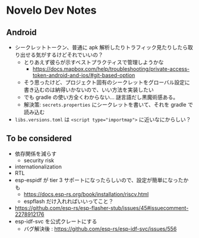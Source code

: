 # Novelo Dev Notes

## Android

- シークレットトークン、普通に apk 解析したりトラフィック見たりしたら取り出せる気がするけどそれでいいの？
  - とりあえず彼らが示すベストプラクティスで管理しようかな
    - https://docs.mapbox.com/help/troubleshooting/private-access-token-android-and-ios/#git-based-option
  - そう思ったけど、プロジェクト固有のシークレットをグローバル設定に書き込むのは納得いかないので、いい方法を実装したい
  - でも gradle の使い方全くわからない... 謎言語だし黒魔術感ある。
  - 解決策: `secrets.properties` にシークレットを書いて、それを gradle で読み込む
- `libs.versions.toml` は `<script type="importmap">` に近いなにからしい？


## To be considered

- 依存関係を減らす
  - security risk
- internationalization
- RTL
- esp-espidf が tier 3 サポートになったらしいので、設定が簡単になったかも
  - https://docs.esp-rs.org/book/installation/riscv.html
  - espflash だけ入れればいいってこと？
- https://github.com/esp-rs/esp-flasher-stub/issues/45#issuecomment-2278912176
- esp-idf-svc を公式クレートにする
  - バグ解決後 : https://github.com/esp-rs/esp-idf-svc/issues/556
